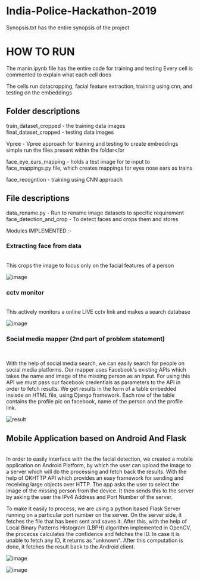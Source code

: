 # India-Police-Hackathon-2019


Synopsis.txt has the entire synopsis of the project <br/>

# HOW TO RUN <br/>
The manin.ipynb file has the entire code for training and testing
Every cell is commented to explain what each cell does </br>

The cells run  datacropping, facial feature extraction, training using cnn, and testing on the embeddings<br/>

## Folder descriptions

train_dataset_cropped - the training data images </br>
final_dataset_cropped - testing data images </br>

Vpree - Vpree approach for training and testing to create embeddings</br>
simple run the files present within the folder</br

face_eye_ears_mapping - holds a test image for te input to face_mappings.py file, which creates mappings for eyes nose ears as trains<br/>

face_recogntion - training using CNN approach <br/>

## File descriptions
data_rename.py - Run to rename image datasets to specific requirement <br/>
face_detection_and_crop - To detect faces and crops them and stores <br/>



Modules IMPLEMENTED :-

### Extracting face from data
<br />
 This crops the image to focus only on the facial features of a person
 
 ![image](https://user-images.githubusercontent.com/29069343/69004596-21530c80-093c-11ea-94d5-32a4cf78d06f.png)
 
 
 ### cctv monitor
<br />
 This actively monitors a online LIVE cctv link and makes a search database
  
  ![image](https://user-images.githubusercontent.com/29069343/69004616-75f68780-093c-11ea-8cb4-96d7173ec0e0.png)
  
  
  ### Social media mapper (2nd part of problem statement)
 <br />
  
With the help of social media search, we can easily search for people on social media platforms. Our mapper uses Facebook's existing APIs which takes the name and image of the missing person as an input. For using this API we must pass our facebook credentials as parameters to the API in order to fetch results. We get results in the form of a table embedded insisde an HTML file, using Django framework. Each row of the table contains the profile pic on facebook, name of the person and the profile link.
  
  ![result](https://user-images.githubusercontent.com/29069343/69004652-ffa65500-093c-11ea-81aa-e8b4b209e63b.png)
  
  
## Mobile Application based on Android And Flask
 <br />
In order to easily interface with the the facial detection, we created a mobile application on Android Platform, by which the user can upload the image to a server which will do the processing and fetch back the results. With the help of OKHTTP API which provides an easy framework for sending and receiving large objects over HTTP. The app asks the user to select the image of the missing person from the device. It then sends this to the server by asking the user the IPv4 Address and Port Number of the server. 

To make it easily to process, we are using a python based Flask Server running on a particular port number on the server. On the server side, it fetches the file that has been sent and saves it. After this, with the help of Local Binary Patterns Histogram (LBPH) algorithm implemented in OpenCV, the procecss calculates the confidence and fetches the ID. In case it is unable to fetch any ID, it returns as "unknown". After this computation is done, it fetches the result back to the Android client.

![image](https://user-images.githubusercontent.com/29069343/69004691-9115c700-093d-11ea-82ea-4efa4ca484bf.png)

![image](https://user-images.githubusercontent.com/29069343/69004696-abe83b80-093d-11ea-95ac-37f124514802.png)




 
 
